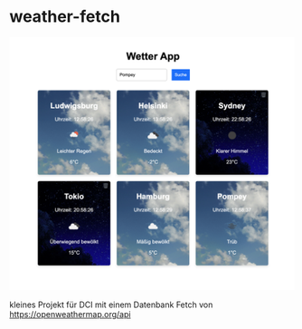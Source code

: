 # weather-fetch

![alt text](image.png)

kleines Projekt für DCI mit einem Datenbank Fetch von 
https://openweathermap.org/api

